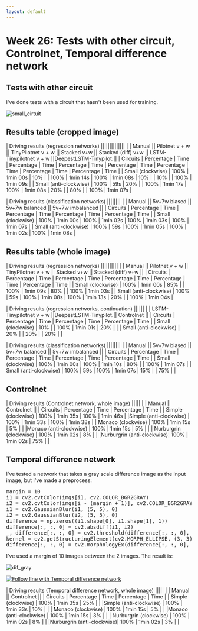 ```yaml
---
layout: default
---
```

# Week 26: Tests with other circuit, Controlnet, Temporal difference network


## Tests with other circuit

I've done tests with a circuit that hasn't been used for training. 

![small_cirtuit](https://roboticslaburjc.github.io/2017-tfm-vanessa-fernandez/images/small_cirtuit.png)



## Results table (cropped image)

|                                                      Driving results (regression networks)                                                                                              ||||||||||||||
|                           |        Manual        ||    Pilotnet v + w    ||  TinyPilotnet v + w  ||        Stacked v+w   ||  Stacked (diff) v+w  || LSTM-Tinypilotnet v + w ||DeepestLSTM-Tinypilot.||
|      Circuits             | Percentage |   Time   | Percentage |   Time   | Percentage |   Time   | Percentage |   Time   | Percentage |   Time   |  Percentage   |   Time   | Percentage |   Time   |
| Small (clockwise)         |    100%    | 1min 00s |      10%   |          |     100%   | 1min 14s |     100%   | 1min 08s |      10%   |          |       10%     |          |    100%    | 1min 09s | 
| Small (anti-clockwise)    |    100%    |    59s   |      20%   |          |     100%   | 1min 17s |     100%   | 1min 08s |      20%   |          |       80%     |          |    100%    | 1min 07s |


|                                                      Driving results (classification networks)                     ||||||||
|                           |        Manual        ||      5v+7w biased    ||    5v+7w balanced    ||   5v+7w imbalanced   || 
|      Circuits             | Percentage |   Time   | Percentage |   Time   | Percentage |   Time   | Percentage |   Time   |
|   Small (clockwise)       |    100%    | 1min 00s |    100%    | 1min 02s |    100%    | 1min 03s |    100%    | 1min 07s |
| Small (anti-clockwise)    |    100%    |    59s   |    100%    | 1min 05s |    100%    | 1min 02s |    100%    | 1min 08s |



## Results table (whole image)

|                                                      Driving results (regression networks)                                               ||||||||||
|                           |        Manual        ||    Pilotnet v + w    ||  TinyPilotnet v + w  ||        Stacked v+w   ||  Stacked (diff) v+w  ||
|      Circuits             | Percentage |   Time   | Percentage |   Time   | Percentage |   Time   | Percentage |   Time   | Percentage |   Time   |
|   Small (clockwise)       |    100%    | 1min 00s |      85%   |          |     100%   | 1min 09s |      80%   |          |     100%   | 1min 03s |
| Small (anti-clockwise)    |    100%    |    59s   |     100%   | 1min 08s |     100%   | 1min 13s |      20%   |          |     100%   | 1min 04s |


|                     Driving results (regression networks, continuation)                         ||||||
|                           | LSTM-Tinypilotnet v + w ||DeepestLSTM-Tinypilot.||      Controlnet      || 
|      Circuits             |  Percentage   |   Time   | Percentage |   Time   | Percentage |   Time   |
|   Small (clockwise)       |       10%     |          |    100%    | 1min 01s |     20%    |          |
| Small (anti-clockwise)    |       20%     |          |     20%    |          |     20%    |          |



|                                                      Driving results (classification networks)                     ||||||||
|                           |        Manual        ||      5v+7w biased    ||    5v+7w balanced    ||   5v+7w imbalanced   || 
|      Circuits             | Percentage |   Time   | Percentage |   Time   | Percentage |   Time   | Percentage |   Time   |
|   Small (clockwise)       |    100%    | 1min 00s |    100%    | 1min 10s |     80%    |          |    100%    | 1min 07s |
| Small (anti-clockwise)    |    100%    |    59s   |    100%    | 1min 07s |     15%    |          |     75%    |          |




## Controlnet

|            Driving results (Controlnet network, whole image)             |||||
|                           |          Manual         ||      Controlnet      || 
|      Circuits             |  Percentage   |   Time   | Percentage |   Time   |
|  Simple (clockwise)       |      100%     | 1min 35s |    100%    | 1min 46s |
|Simple (anti-clockwise)    |      100%     | 1min 33s |    100%    | 1min 38s |
|  Monaco (clockwise)       |      100%     | 1min 15s |      5%    |          | 
|Monaco (anti-clockwise)    |      100%     | 1min 15s |      5%    |          |
| Nurburgrin (clockwise)    |      100%     | 1min 02s |      8%    |          |
|Nurburgrin (anti-clockwise)|      100%     | 1min 02s |     75%    |          |



## Temporal difference network

I've tested a network that takes a gray scale difference image as the input image, but I've made a preprocess: 

<pre>
margin = 10
i1 = cv2.cvtColor(imgs[i], cv2.COLOR_BGR2GRAY)
i2 = cv2.cvtColor(imgs[i - (margin + 1)], cv2.COLOR_BGR2GRAY)
i1 = cv2.GaussianBlur(i1, (5, 5), 0)
i2 = cv2.GaussianBlur(i2, (5, 5), 0)
difference = np.zeros((i1.shape[0], i1.shape[1], 1))
difference[:, :, 0] = cv2.absdiff(i1, i2)
_, difference[:, :, 0] = cv2.threshold(difference[:, :, 0], 15, 255, cv2.THRESH_BINARY)
kernel = cv2.getStructuringElement(cv2.MORPH_ELLIPSE, (3, 3))
difference[:, :, 0] = cv2.morphologyEx(difference[:, :, 0], cv2.MORPH_CLOSE, kernel)
</pre>


 I've used a margin of 10 images between the 2 images. The result is: 

![dif_gray](https://roboticslaburjc.github.io/2017-tfm-vanessa-fernandez/images/dif_gray.png)


[![Follow line with Temporal difference network](https://roboticslaburjc.github.io/2017-tfm-vanessa-fernandez/images/image_simple_circuit.png)](https://www.youtube.com/watch?v=E8Z50k3hRpw)


|        Driving results (Temporal difference network, whole image)        |||||
|                           |          Manual         ||      Controlnet      || 
|      Circuits             |  Percentage   |   Time   | Percentage |   Time   |
|  Simple (clockwise)       |      100%     | 1min 35s |     25%    |          |
|Simple (anti-clockwise)    |      100%     | 1min 33s |     10%    |          |
|  Monaco (clockwise)       |      100%     | 1min 15s |      5%    |          | 
|Monaco (anti-clockwise)    |      100%     | 1min 15s |      3%    |          |
| Nurburgrin (clockwise)    |      100%     | 1min 02s |      8%    |          |
|Nurburgrin (anti-clockwise)|      100%     | 1min 02s |      3%    |          |


